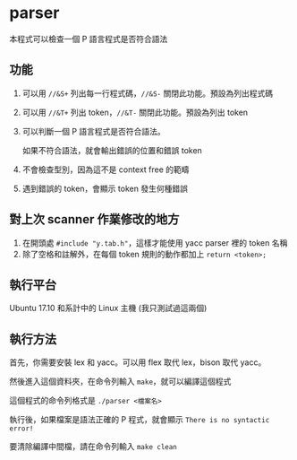 # parser

本程式可以檢查一個 P 語言程式是否符合語法

## 功能

1. 可以用 `//&S+` 列出每一行程式碼，`//&S-` 關閉此功能。預設為列出程式碼
2. 可以用 `//&T+` 列出 token，`//&T-` 關閉此功能。預設為列出 token
3. 可以判斷一個 P 語言程式是否符合語法。

    如果不符合語法，就會輸出錯誤的位置和錯誤 token

4. 不會檢查型別，因為這不是 context free 的範疇
5. 遇到錯誤的 token，會顯示 token 發生何種錯誤

## 對上次 scanner 作業修改的地方

1. 在開頭處 `#include "y.tab.h"`，這樣才能使用 yacc parser 裡的 token 名稱
2. 除了空格和註解外，在每個 token 規則的動作都加上 `return <token>;`

## 執行平台

Ubuntu 17.10 和系計中的 Linux 主機 (我只測試過這兩個)

## 執行方法

首先，你需要安裝 lex 和 yacc。可以用 flex 取代 lex，bison 取代 yacc。

然後進入這個資料夾，在命令列輸入 `make`，就可以編譯這個程式

這個程式的命令列格式是 `./parser <檔案名>`

執行後，如果檔案是語法正確的 P 程式，就會顯示 `There is no syntactic error!`

要清除編譯中間檔，請在命令列輸入 `make clean`
